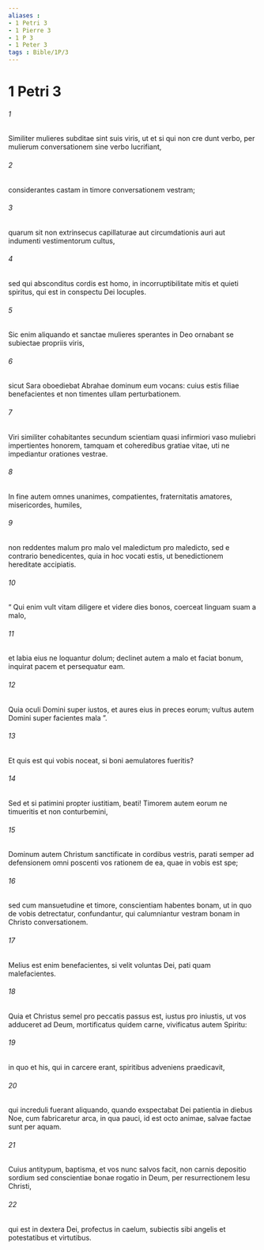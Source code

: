 ```yaml
---
aliases : 
- 1 Petri 3
- 1 Pierre 3
- 1 P 3
- 1 Peter 3
tags : Bible/1P/3
---
```


# 1 Petri 3

###### 1
Similiter mulieres subditae sint suis viris, ut et si qui non cre dunt verbo, per mulierum conversationem sine verbo lucrifiant, 
###### 2
considerantes castam in timore conversationem vestram; 
###### 3
quarum sit non extrinsecus capillaturae aut circumdationis auri aut indumenti vestimentorum cultus, 
###### 4
sed qui absconditus cordis est homo, in incorruptibilitate mitis et quieti spiritus, qui est in conspectu Dei locuples. 
###### 5
Sic enim aliquando et sanctae mulieres sperantes in Deo ornabant se subiectae propriis viris, 
###### 6
sicut Sara oboediebat Abrahae dominum eum vocans: cuius estis filiae benefacientes et non timentes ullam perturbationem.
###### 7
Viri similiter cohabitantes secundum scientiam quasi infirmiori vaso muliebri impertientes honorem, tamquam et coheredibus gratiae vitae, uti ne impediantur orationes vestrae. 
###### 8
In fine autem omnes unanimes, compatientes, fraternitatis amatores, misericordes, humiles, 
###### 9
non reddentes malum pro malo vel maledictum pro maledicto, sed e contrario benedicentes, quia in hoc vocati estis, ut benedictionem hereditate accipiatis.
###### 10
“ Qui enim vult vitam diligere et videre dies bonos, coerceat linguam suam a malo,
###### 11
et labia eius ne loquantur dolum; declinet autem a malo et faciat bonum, inquirat pacem et persequatur eam.
###### 12
Quia oculi Domini super iustos, et aures eius in preces eorum; vultus autem Domini super facientes mala ”.
###### 13
Et quis est qui vobis noceat, si boni aemulatores fueritis? 
###### 14
Sed et si patimini propter iustitiam, beati! Timorem autem eorum ne timueritis et non conturbemini, 
###### 15
Dominum autem Christum sanctificate in cordibus vestris, parati semper ad defensionem omni poscenti vos rationem de ea, quae in vobis est spe; 
###### 16
sed cum mansuetudine et timore, conscientiam habentes bonam, ut in quo de vobis detrectatur, confundantur, qui calumniantur vestram bonam in Christo conversationem. 
###### 17
Melius est enim benefacientes, si velit voluntas Dei, pati quam malefacientes. 
###### 18
Quia et Christus semel pro peccatis passus est, iustus pro iniustis, ut vos adduceret ad Deum, mortificatus quidem carne, vivificatus autem Spiritu: 
###### 19
in quo et his, qui in carcere erant, spiritibus adveniens praedicavit, 
###### 20
qui increduli fuerant aliquando, quando exspectabat Dei patientia in diebus Noe, cum fabricaretur arca, in qua pauci, id est octo animae, salvae factae sunt per aquam. 
###### 21
Cuius antitypum, baptisma, et vos nunc salvos facit, non carnis depositio sordium sed conscientiae bonae rogatio in Deum, per resurrectionem Iesu Christi, 
###### 22
qui est in dextera Dei, profectus in caelum, subiectis sibi angelis et potestatibus et virtutibus.
